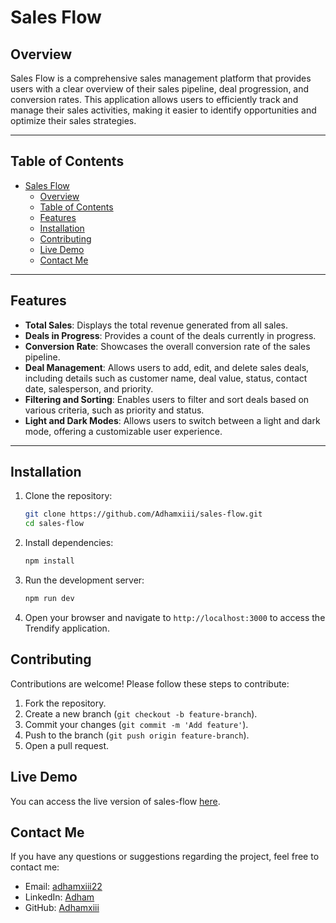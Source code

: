 # Sales Flow

## Overview

Sales Flow is a comprehensive sales management platform that provides users with a clear overview of their sales pipeline, deal progression, and conversion rates. This application allows users to efficiently track and manage their sales activities, making it easier to identify opportunities and optimize their sales strategies.

---

## Table of Contents

- [Sales Flow](#sales-flow)
  - [Overview](#overview)
  - [Table of Contents](#table-of-contents)
  - [Features](#features)
  - [Installation](#installation)
  - [Contributing](#contributing)
  - [Live Demo](#live-demo)
  - [Contact Me](#contact-me)

---

## Features

- **Total Sales**: Displays the total revenue generated from all sales.
- **Deals in Progress**: Provides a count of the deals currently in progress.
- **Conversion Rate**: Showcases the overall conversion rate of the sales pipeline.
- **Deal Management**: Allows users to add, edit, and delete sales deals, including details such as customer name, deal value, status, contact date, salesperson, and priority.
- **Filtering and Sorting**: Enables users to filter and sort deals based on various criteria, such as priority and status.
- **Light and Dark Modes**: Allows users to switch between a light and dark mode, offering a customizable user experience.

---

## Installation

1. Clone the repository:

   ```bash
   git clone https://github.com/Adhamxiii/sales-flow.git
   cd sales-flow
   ```

2. Install dependencies:

   ```bash
   npm install
   ```

3. Run the development server:

   ```bash
   npm run dev
   ```

4. Open your browser and navigate to `http://localhost:3000` to access the Trendify application.

## Contributing

Contributions are welcome! Please follow these steps to contribute:

1. Fork the repository.
2. Create a new branch (`git checkout -b feature-branch`).
3. Commit your changes (`git commit -m 'Add feature'`).
4. Push to the branch (`git push origin feature-branch`).
5. Open a pull request.

## Live Demo

You can access the live version of sales-flow [here](https://trendify-rho.vercel.app/).

## Contact Me

If you have any questions or suggestions regarding the project, feel free to contact me:

- Email: [adhamxiii22](mailto:adhamxiii22@gmail.com)
- LinkedIn: [Adham](https://www.linkedin.com/in/adhamnasser/)
- GitHub: [Adhamxiii](https://github.com/Adhamxiii)
